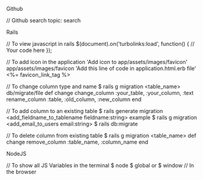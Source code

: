 Github

// Github search
topic:<things> search


Rails

// To view javascript in rails
$(document).on('turbolinks:load', function() {
  // Your code here
});

// To add icon in the application
'Add icon to app/assets/images/favicon'
app/assets/images/favicon
'Add this line of code in application.html.erb file'
<%= favicon_link_tag %>

// To change column type and name
$ rails g migration <table_name>
db/migrate/file
def change
  change_column :your_table, :your_column, :text
  rename_column :table, :old_column, :new_column
end

// To add column to an existing table
$ rails generate migration <add_fieldname_to_tablename fieldname:string>
example
$ rails g migration <add_email_to_users email:string>
$ rails db:migrate

// To delete column from existing table
$ rails g migration <table_name>
def change
  remove_column :table_name, :column_name
end



NodeJS

// To show all JS Variables in the terminal
$ node
$ global
or
$ window   // In the browser
